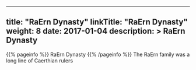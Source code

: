 
---
title: "RaErn Dynasty"
linkTitle: "RaErn Dynasty"
weight: 8
date: 2017-01-04
description: >
 RaErn Dynasty
---

{{% pageinfo %}}
RaErn Dynasty
{{% /pageinfo %}}
The RaErn family was a long line of Caerthian rulers
